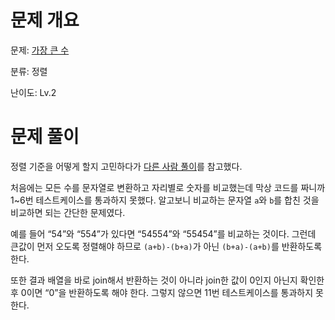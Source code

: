 # 문제 개요

문제: [가장 큰 수](https://school.programmers.co.kr/learn/courses/30/lessons/42746)

분류: 정렬

난이도: Lv.2

# 문제 풀이

정렬 기준을 어떻게 할지 고민하다가 [다른 사람 풀이](https://velog.io/@fastpace04/%ED%94%84%EB%A1%9C%EA%B7%B8%EB%9E%98%EB%A8%B8%EC%8A%A4JavaScript-%EA%B0%80%EC%9E%A5-%ED%81%B0-%EC%88%98)를 참고했다.

처음에는 모든 수를 문자열로 변환하고 자리별로 숫자를 비교했는데 막상 코드를 짜니까 1~6번 테스트케이스를 통과하지 못했다. 알고보니 비교하는 문자열 `a`와 `b`를 합친 것을 비교하면 되는 간단한 문제였다.

예를 들어 “54”와 “554”가 있다면 “54554”와 “55454”를 비교하는 것이다. 그런데 큰값이 먼저 오도록 정렬해야 하므로 `(a+b)-(b+a)`가 아닌 `(b+a)-(a+b)`를 반환하도록 한다.

또한 결과 배열을 바로 join해서 반환하는 것이 아니라 join한 값이 0인지 아닌지 확인한 후 0이면 “0”을 반환하도록 해야 한다. 그렇지 않으면 11번 테스트케이스를 통과하지 못한다.
